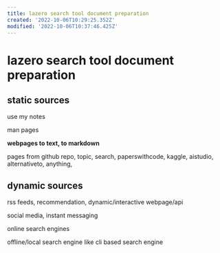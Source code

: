 ```yaml
---
title: lazero search tool document preparation
created: '2022-10-06T10:29:25.352Z'
modified: '2022-10-06T10:37:46.425Z'
---
```


# lazero search tool document preparation

## static sources
use my notes

man pages

**webpages to text, to markdown**

pages from github repo, topic, search, paperswithcode, kaggle, aistudio, alternativeto, anything,

## dynamic sources

rss feeds, recommendation, dynamic/interactive webpage/api

social media, instant messaging

online search engines

offline/local search engine like cli based search engine

